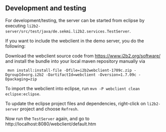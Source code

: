 

Development and testing
-----------------------
For development/testing, the server can be started from eclipse
by executing `li2b2-server/src/test/java/de.sekmi.li2b2.services.TestServer`. 

If you want to include the webclient in the demo server,
you do the following:

Download the webclient source code from https://www.i2b2.org/software/ and install 
the bundle into your local maven repository manually via
```
 mvn install:install-file -Dfile=i2b2webclient-1709c.zip -DgroupId=org.i2b2 -DartifactId=webclient -Dversion=1.7.09c -Dpackaging=zip
```
To import the webclient into eclipse, run `mvn -P webclient clean eclipse:eclipse`.

To update the eclipse project files and dependencies, right-click on `li2b2-server` project
and choose `Refresh`.

Now run the `TestServer` again, and go to http://localhost:8080/webclient/default.htm